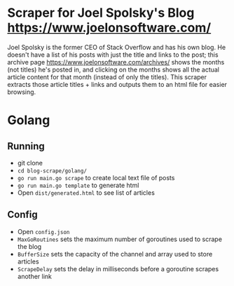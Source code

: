 # Scraper for Joel Spolsky's Blog https://www.joelonsoftware.com/
Joel Spolsky is the former CEO of Stack Overflow and has his own blog. He doesn't have a list of his posts with just the title and links to the post; this archive page https://www.joelonsoftware.com/archives/ shows the months (not titles) he's posted in, and clicking on the months shows all the actual article content for that month (instead of only the titles). This scraper extracts those article titles + links and outputs them to an html file for easier browsing.

# Golang

## Running
* git clone
* `cd blog-scrape/golang/`
* `go run main.go scrape` to create local text file of posts
* `go run main.go template` to generate html
* Open `dist/generated.html` to see list of articles

## Config
* Open `config.json`
* `MaxGoRoutines` sets the maximum number of goroutines used to scrape the blog
* `BufferSize` sets the capacity of the channel and array used to store articles
* `ScrapeDelay` sets the delay in milliseconds before a goroutine scrapes another link
